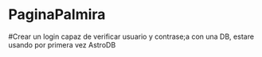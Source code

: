 # PaginaPalmira
#Crear un login capaz de verificar usuario y contrase;a con una DB, estare usando por primera vez AstroDB
